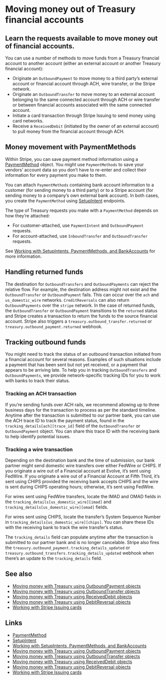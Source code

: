 # Moving money out of Treasury financial accounts

## Learn the requests available to move money out of financial accounts.

You can use a number of methods to move funds from a Treasury financial account
to another account (either an external account or another Treasury financial
account):

- Originate an `OutboundPayment` to move money to a third party’s external
account or financial account through ACH, wire transfer, or the Stripe network.
- Originate an `OutboundTransfer` to move money to an external account belonging
to the same connected account through ACH or wire transfer or between financial
accounts associated with the same connected account.
- Initiate a card transaction through Stripe Issuing to send money using card
networks.
- Receive a `ReceivedDebit` (initiated by the owner of an external account) to
pull money from the financial account through ACH.

## Money movement with PaymentMethods

Within Stripe, you can save payment method information using a
[PaymentMethod](https://docs.stripe.com/api/payment_methods) object. You might
use `PaymentMethods` to save your vendors’ account data so you don’t have to
re-enter and collect their information for every payment you make to them.

You can attach `PaymentMethods` containing bank account information to a
customer (for sending money to a third party) or to a Stripe account (for
sending money to a company’s own external bank account). In both cases, you
create the `PaymentMethod` using
[SetupIntent](https://docs.stripe.com/payments/setup-intents) endpoints.

The type of Treasury requests you make with a `PaymentMethod` depends on how
they’re attached:

- For customer-attached, use `PaymentIntent` and `OutboundPayment` requests.
- For account-attached, use `InboundTransfer` and `OutboundTransfer` requests.

See [Working with SetupIntents, PaymentMethods, and
BankAccounts](https://docs.stripe.com/treasury/moving-money/working-with-bankaccount-objects)
for more information.

## Handling returned funds

The destination for `OutboundTransfers` and `OutboundPayments` can reject the
relative flow. For example, the destination address might not exist and the
`OutboundTransfer` or `OutboundPayment` fails. This can occur over the `ach` and
`us_domestic_wire` networks. `CreditReversals` can also return
`OutboundPayments` over the `stripe` network. In the case of returned funds, the
`OutboundTransfer` or `OutboundPayment` transitions to the `returned` status and
Stripe creates a transaction to return the funds to the source financial
account. Stripe also triggers a `treasury.outbound_transfer.returned` or
`treasury.outbound_payment.returned` webhook.

## Tracking outbound funds

You might need to track the status of an outbound transaction initiated from a
financial account for several reasons. Examples of such situations include a
payment that has been sent but not yet received, or a payment that appears to be
arriving late. To help you in tracking `OutboundTransfers` and
`OutboundPayments`, we provide network-specific tracking IDs for you to work
with banks to track their status.

### Tracking an ACH transaction

If you’re sending funds over ACH rails, we recommend allowing up to three
business days for the transaction to process as per the standard timeline.
Anytime after the transaction is submitted to our partner bank, you can use the
ACH trace ID to track the payment status, found in the
`tracking_details[ach][trace_id]` field of the `OutboundTransfer` or
`OutboundPayment` object. You can share this trace ID with the receiving bank to
help identify potential issues.

### Tracking a wire transaction

Depending on the destination bank and the time of submission, our bank partner
might send domestic wire transfers over either FedWire or CHIPS. If you
originate a wire out of a Financial account at Evolve, it’s sent using FedWire.
If you originate a wire out of a Financial Account at Fifth Third, it’s sent
using CHIPS provided the receiving bank accepts CHIPS and the wire is sent
during CHIPS operating hours; otherwise, it’s sent using FedWire.

For wires sent using FedWire transfers, locate the IMAD and OMAD fields in the
`tracking_details[us_domestic_wire][imad]` and
`tracking_details[us_domestic_wire][omad]` fields.

For wires sent using CHIPS, locate the transfer’s System Sequence Number in
`tracking_details[us_domestic_wire][chips]`. You can share these IDs with the
receiving bank to track the wire transfer’s status.

The `tracking_details` field can populate anytime after the transaction is
submitted to our partner bank and is no longer cancelable. Stripe also fires the
`treasury.outbound_payment.tracking_details_updated` or
`treasury.outbound_transfers.tracking_details_updated` webhook when there’s an
update to the `tracking_details` field.

## See also

- [Moving money with Treasury using OutboundPayment
objects](https://docs.stripe.com/treasury/moving-money/financial-accounts/out-of/outbound-payments)
- [Moving money with Treasury using OutboundTransfer
objects](https://docs.stripe.com/treasury/moving-money/financial-accounts/out-of/outbound-transfers)
- [Moving money with Treasury using ReceivedDebit
objects](https://docs.stripe.com/treasury/moving-money/financial-accounts/out-of/received-debits)
- [Moving money with Treasury using DebitReversal
objects](https://docs.stripe.com/treasury/moving-money/financial-accounts/out-of/debit-reversals)
- [Working with Stripe Issuing
cards](https://docs.stripe.com/treasury/account-management/issuing-cards)

## Links

- [PaymentMethod](https://docs.stripe.com/api/payment_methods)
- [SetupIntent](https://docs.stripe.com/payments/setup-intents)
- [Working with SetupIntents, PaymentMethods, and
BankAccounts](https://docs.stripe.com/treasury/moving-money/working-with-bankaccount-objects)
- [Moving money with Treasury using OutboundPayment
objects](https://docs.stripe.com/treasury/moving-money/financial-accounts/out-of/outbound-payments)
- [Moving money with Treasury using OutboundTransfer
objects](https://docs.stripe.com/treasury/moving-money/financial-accounts/out-of/outbound-transfers)
- [Moving money with Treasury using ReceivedDebit
objects](https://docs.stripe.com/treasury/moving-money/financial-accounts/out-of/received-debits)
- [Moving money with Treasury using DebitReversal
objects](https://docs.stripe.com/treasury/moving-money/financial-accounts/out-of/debit-reversals)
- [Working with Stripe Issuing
cards](https://docs.stripe.com/treasury/account-management/issuing-cards)